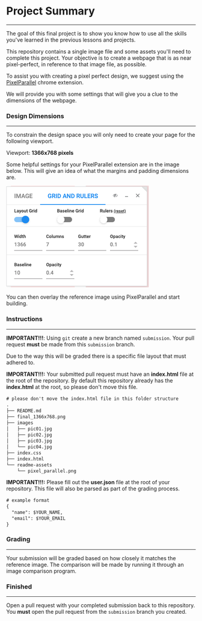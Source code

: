 # Project Summary
---
The goal of this final project is to show you know how to use all the skills you've learned in the previous
lessons and projects.

This repository contains a single image file and some assets you'll need to complete this project.
Your objective is to create a webpage that is as near pixel-perfect, in reference to that image file,
as possible.

To assist you with creating a pixel perfect design, we suggest using the [PixelParallel](https://chrome.google.com/webstore/detail/pixelparallel-by-htmlburg/iffnoibnepbcloaaagchjonfp)
chrome extension.

We will provide you with some settings that will give you a clue to the dimensions of the webpage.

### Design Dimensions
---
To constrain the design space you will only need to create your page for the following viewport.

Viewport: **1366x768 pixels**

Some helpful settings for your PixelParallel extension are in the image below. This will give an idea
of what the margins and padding dimensions are.

![Pixel Parallel Settings](./readme-assets/pixel_parallel.png)

You can then overlay the reference image using PixelParallel and start building.

### Instructions
---
**IMPORTANT!!!**: Using `git` create a new branch named `submission`. Your pull request **must** be made from this `submission` branch.

Due to the way this will be graded there is a specific file layout that must adhered to.

**IMPORTANT!!!:** Your submitted pull request must have an **index.html** file at the root of the repository. By default
this repository already has the **index.html** at the root, so please don't move this file.

    # please don't move the index.html file in this folder structure
    .
    ├── README.md
    ├── final_1366x768.png
    ├── images
    │   ├── pic01.jpg
    │   ├── pic02.jpg
    │   ├── pic03.jpg
    │   └── pic04.jpg
    ├── index.css
    ├── index.html
    └── readme-assets
        └── pixel_parallel.png

**IMPORTANT!!!:** Please fill out the **user.json** file at the root of your repository. This file will also be parsed as part of the grading
process.

    # example format
    {
      "name": $YOUR_NAME,
      "email": $YOUR_EMAIL
    }

### Grading
---
Your submission will be graded based on how closely it matches the reference image. The comparison
will be made by running it through an image comparison program.

### Finished
---
Open a pull request with your completed submission back to this repository. You **must** open the pull request from the `submission` branch you created. 